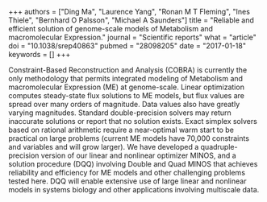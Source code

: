 +++
authors = ["Ding Ma", "Laurence Yang", "Ronan M T Fleming", "Ines Thiele", "Bernhard O Palsson", "Michael A Saunders"]
title = "Reliable and efficient solution of genome-scale models of Metabolism and macromolecular Expression."
journal = "Scientific reports"
what = "article"
doi = "10.1038/srep40863"
pubmed = "28098205"
date = "2017-01-18"
keywords = []
+++

Constraint-Based Reconstruction and Analysis (COBRA) is currently the only methodology that permits integrated modeling of Metabolism and macromolecular Expression (ME) at genome-scale. Linear optimization computes steady-state flux solutions to ME models, but flux values are spread over many orders of magnitude. Data values also have greatly varying magnitudes. Standard double-precision solvers may return inaccurate solutions or report that no solution exists. Exact simplex solvers based on rational arithmetic require a near-optimal warm start to be practical on large problems (current ME models have 70,000 constraints and variables and will grow larger). We have developed a quadruple-precision version of our linear and nonlinear optimizer MINOS, and a solution procedure (DQQ) involving Double and Quad MINOS that achieves reliability and efficiency for ME models and other challenging problems tested here. DQQ will enable extensive use of large linear and nonlinear models in systems biology and other applications involving multiscale data.